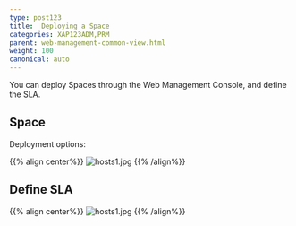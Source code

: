 ```yaml
---
type: post123
title:  Deploying a Space
categories: XAP123ADM,PRM
parent: web-management-common-view.html
weight: 100
canonical: auto
---
```




You can deploy Spaces through the Web Management Console, and define the SLA.


## Space

Deployment options:

{{% align center%}}
![hosts1.jpg](/attachment_files/web-console/space-deploy.png)
{{% /align%}}

## Define SLA

{{% align center%}}
![hosts1.jpg](/attachment_files/web-console/sla-deploy.png)
{{% /align%}}

